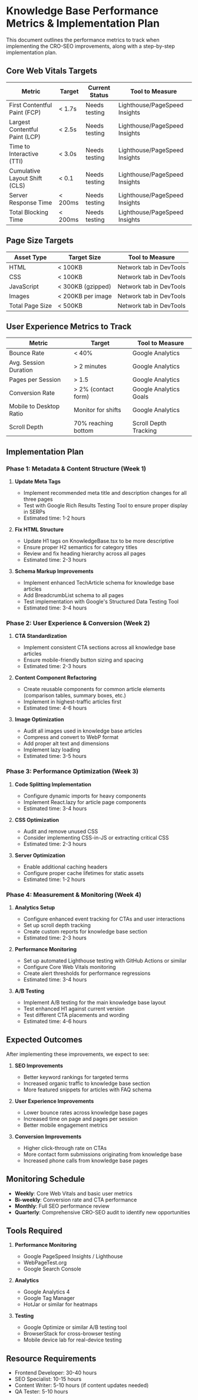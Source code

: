 # Knowledge Base Performance Metrics & Implementation Plan

This document outlines the performance metrics to track when implementing the CRO-SEO improvements, along with a step-by-step implementation plan.

## Core Web Vitals Targets

| Metric | Target | Current Status | Tool to Measure |
|--------|--------|----------------|-----------------|
| First Contentful Paint (FCP) | < 1.7s | Needs testing | Lighthouse/PageSpeed Insights |
| Largest Contentful Paint (LCP) | < 2.5s | Needs testing | Lighthouse/PageSpeed Insights |
| Time to Interactive (TTI) | < 3.0s | Needs testing | Lighthouse/PageSpeed Insights |
| Cumulative Layout Shift (CLS) | < 0.1 | Needs testing | Lighthouse/PageSpeed Insights |
| Server Response Time | < 200ms | Needs testing | Lighthouse/PageSpeed Insights |
| Total Blocking Time | < 200ms | Needs testing | Lighthouse/PageSpeed Insights |

## Page Size Targets

| Asset Type | Target Size | Tool to Measure |
|------------|-------------|-----------------|
| HTML | < 100KB | Network tab in DevTools |
| CSS | < 100KB | Network tab in DevTools |
| JavaScript | < 300KB (gzipped) | Network tab in DevTools |
| Images | < 200KB per image | Network tab in DevTools |
| Total Page Size | < 500KB | Network tab in DevTools |

## User Experience Metrics to Track

| Metric | Target | Tool to Measure |
|--------|--------|-----------------|
| Bounce Rate | < 40% | Google Analytics |
| Avg. Session Duration | > 2 minutes | Google Analytics |
| Pages per Session | > 1.5 | Google Analytics |
| Conversion Rate | > 2% (contact form) | Google Analytics Goals |
| Mobile to Desktop Ratio | Monitor for shifts | Google Analytics |
| Scroll Depth | 70% reaching bottom | Scroll Depth Tracking |

## Implementation Plan

### Phase 1: Metadata & Content Structure (Week 1)

1. **Update Meta Tags**
   - Implement recommended meta title and description changes for all three pages
   - Test with Google Rich Results Testing Tool to ensure proper display in SERPs
   - Estimated time: 1-2 hours

2. **Fix HTML Structure**
   - Update H1 tags on KnowledgeBase.tsx to be more descriptive
   - Ensure proper H2 semantics for category titles
   - Review and fix heading hierarchy across all pages
   - Estimated time: 2-3 hours

3. **Schema Markup Improvements**
   - Implement enhanced TechArticle schema for knowledge base articles
   - Add BreadcrumbList schema to all pages
   - Test implementation with Google's Structured Data Testing Tool
   - Estimated time: 3-4 hours

### Phase 2: User Experience & Conversion (Week 2)

1. **CTA Standardization**
   - Implement consistent CTA sections across all knowledge base articles
   - Ensure mobile-friendly button sizing and spacing
   - Estimated time: 2-3 hours

2. **Content Component Refactoring**
   - Create reusable components for common article elements (comparison tables, summary boxes, etc.)
   - Implement in highest-traffic articles first
   - Estimated time: 4-6 hours

3. **Image Optimization**
   - Audit all images used in knowledge base articles
   - Compress and convert to WebP format
   - Add proper alt text and dimensions
   - Implement lazy loading
   - Estimated time: 3-5 hours

### Phase 3: Performance Optimization (Week 3)

1. **Code Splitting Implementation**
   - Configure dynamic imports for heavy components
   - Implement React.lazy for article page components
   - Estimated time: 3-4 hours

2. **CSS Optimization**
   - Audit and remove unused CSS
   - Consider implementing CSS-in-JS or extracting critical CSS
   - Estimated time: 2-3 hours

3. **Server Optimization**
   - Enable additional caching headers
   - Configure proper cache lifetimes for static assets
   - Estimated time: 1-2 hours

### Phase 4: Measurement & Monitoring (Week 4)

1. **Analytics Setup**
   - Configure enhanced event tracking for CTAs and user interactions
   - Set up scroll depth tracking
   - Create custom reports for knowledge base section
   - Estimated time: 2-3 hours

2. **Performance Monitoring**
   - Set up automated Lighthouse testing with GitHub Actions or similar
   - Configure Core Web Vitals monitoring
   - Create alert thresholds for performance regressions
   - Estimated time: 3-4 hours

3. **A/B Testing**
   - Implement A/B testing for the main knowledge base layout
   - Test enhanced H1 against current version
   - Test different CTA placements and wording
   - Estimated time: 4-6 hours

## Expected Outcomes

After implementing these improvements, we expect to see:

1. **SEO Improvements**
   - Better keyword rankings for targeted terms
   - Increased organic traffic to knowledge base section
   - More featured snippets for articles with FAQ schema

2. **User Experience Improvements**
   - Lower bounce rates across knowledge base pages
   - Increased time on page and pages per session
   - Better mobile engagement metrics

3. **Conversion Improvements**
   - Higher click-through rate on CTAs
   - More contact form submissions originating from knowledge base
   - Increased phone calls from knowledge base pages

## Monitoring Schedule

- **Weekly**: Core Web Vitals and basic user metrics
- **Bi-weekly**: Conversion rate and CTA performance
- **Monthly**: Full SEO performance review
- **Quarterly**: Comprehensive CRO-SEO audit to identify new opportunities

## Tools Required

1. **Performance Monitoring**
   - Google PageSpeed Insights / Lighthouse
   - WebPageTest.org
   - Google Search Console

2. **Analytics**
   - Google Analytics 4
   - Google Tag Manager
   - HotJar or similar for heatmaps

3. **Testing**
   - Google Optimize or similar A/B testing tool
   - BrowserStack for cross-browser testing
   - Mobile device lab for real-device testing

## Resource Requirements

- Frontend Developer: 30-40 hours
- SEO Specialist: 10-15 hours
- Content Writer: 5-10 hours (if content updates needed)
- QA Tester: 5-10 hours
